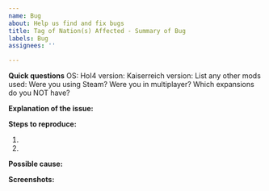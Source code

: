 ```yaml
---
name: Bug
about: Help us find and fix bugs
title: Tag of Nation(s) Affected - Summary of Bug
labels: Bug
assignees: ''

---
```


**Quick questions**
OS:
HoI4 version:
Kaiserreich version:
List any other mods used:
Were you using Steam?
Were you in multiplayer?
Which expansions do you NOT have?

**Explanation of the issue:**


**Steps to reproduce:**

1.

2.

**Possible cause:**


**Screenshots:**
